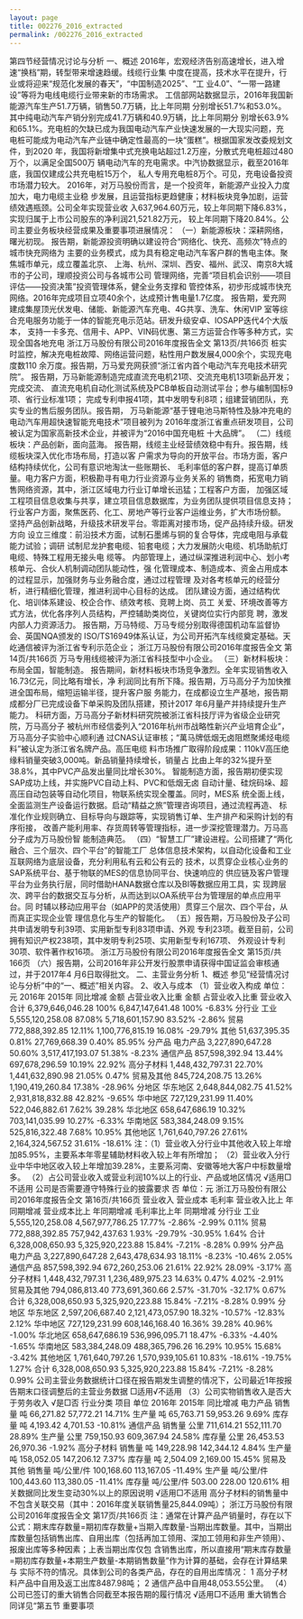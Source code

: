 ```yaml
---
layout: page
title: 002276_2016_extracted
permalink: /002276_2016_extracted
---
```


第四节经营情况讨论与分析
一、概述
2016年，宏观经济告别高速增长，进入增速“换档”期，转型带来增速趋缓。线缆行业集
中度在提高，技术水平在提升，行业或将迎来“规范化发展的春天”，“中国制造2025”、“工
业4.0”、“一带一路建设”等将为电线电缆行业带来新的市场需求。
工信部网站数据显示，2016年我国新能源汽车生产51.7万辆，销售50.7万辆，比上年同期
分别增长51.7%和53.0%。其中纯电动汽车产销分别完成41.7万辆和40.9万辆，比上年同期分
别增长63.9%和65.1%。充电桩的欠缺已成为我国电动汽车产业快速发展的一大现实问题，充
电桩可能成为电动汽车产业链中确定性最高的一块“蛋糕”。根据国家发改委规划文件，到2020
年，我国将新增集中式充换电站超过1.2万座，分散式充电桩超过480万个，以满足全国500万
辆电动汽车的充电需求。中汽协数据显示，截至2016年底，我国仅建成公共充电桩15万个，
私人专用充电桩8万个。可见，充电设备投资市场潜力较大。
2016年，对万马股份而言，是一个投资年，新能源产业投入力度加大，电力电缆主业稳
步发展，且运营指标更趋健康；材料板块竞争加剧，运营绩效遇瓶颈。公司全年实现营业收
入637,964.60万元，较上年同期下降6.83%，实现归属于上市公司股东的净利润21,521.82万元，
较上年同期下降20.84%。公司主要业务板块经营成果及重要事项进展情况：
（一）新能源板块：深耕网络，曙光初现。
报告期，新能源投资明确以建设符合“网络化、快充、高频次”特点的城市快充网络为
主要的业务模式，成为具有稳定电动汽车客户群的售电主体。聚焦城市单元，成立覆盖北京、
上海、杭州、深圳、西安、福州、武汉、南京8大城市的子公司，理顺投资公司与各城市公司
管理网络，完善“项目机会识别——项目评估——投资决策”投资管理体系，健全业务支撑和
管控体系，初步形成城市快充网络。2016年完成项目立项40余个，达成预计售电量1.7亿度。
报告期，爱充网建成集屋顶光伏发电、储能、新能源汽车充电、4G共享、洗车、休闲VIP
室等综合充电服务功能于一体的智能充电示范站。研发升级安卓、IOSAPP迭代4个大版本，
支持一卡多充、信用卡、APP、VIN码优惠、第三方运营合作等多种方式，实现全国各地充电
浙江万马股份有限公司2016年度报告全文
第13页/共166页
桩实时监控，解决充电桩故障、网络运营问题，粘性用户数发展4,000余个，实现充电度数110
余万度。报告期，万马爱充网获颁“浙江省内首个电动汽车充电技术研究院”。
报告期，万马新能源制造完成直流充电机21项、交流充电机13项新品开发；完成交流、
直流充电机自动化测试系统及PCB单板自动测试平台；参与编制国标9项、省行业标准1项；
完成专利申报41项，其中发明专利8项；组建营销团队，充实专业的售后服务团队。报告期，
万马新能源“基于锂电池马斯特性及脉冲充电的电动汽车用超快速智能充电技术”项目被列为
2016年度浙江省重点研发项目，公司被认定为国家高新技术企业，并被评为“2016中国充电桩
十大品牌”。
（二）线缆板块：产品创新，面向蓝海。
报告期，线缆主业经营绩效稳中有升。报告期，线缆板块深入优化市场布局，打造以客
户需求为导向的开放平台。市场方面，客户结构持续优化，公司有意识地淘汰一些账期长、
毛利率低的客户群，提高订单质量。电力客户方面，积极勘寻有电力行业资源与业务关系的
销售商，拓宽电力销售网络资源，其中，浙江区域电力行业订单增长迅猛；工程客户方面，
加强区域工程项目信息收集与共享，建立项目信息数据库，为业务团队提供项目信息支持；
行业客户方面，聚焦医药、化工、房地产等行业客户运维业务，扩大市场份额。
坚持产品创新战略，升级技术研发平台。零距离对接市场，促产品持续升级。研发方向
设立三维度：前沿技术方面，试制石墨烯与铜的复合导体，完成电阻与承载能力试验；调研
试制尼龙护套电缆、铅套电缆；大力发展防火电缆、机场助航灯电缆、特殊工程用无接头电
缆等。
内部管理上，通过纵深推进利润中心、划小考核单元、合伙人机制调动团队能动性，强
化管理成本、制造成本、资金占用成本的过程显示，加强财务与业务融合度，通过过程管理
及对各考核单元的经营分析，进行精细化管理，推进利润中心目标的达成。
团队建设方面，通过结构优化、培训体系建设、校企合作、绩效考核、竞聘上岗、员工
关爱、环境改善等方式方法，优化各序列人员结构，严控辅助类岗位，关键岗位实行内部竞
聘，激发内部人力资源活力。
报告期，万马特缆、万马专缆分别取得德国机动车监督协会、英国NQA颁发的
ISO/TS16949体系认证，为公司开拓汽车线缆奠定基础。天屹通信被评为浙江省专利示范企业；
浙江万马股份有限公司2016年度报告全文
第14页/共166页
万马专用线缆被评为浙江省科技型中小企业。
（三）新材料板块：布局全国，智能制造。
报告期间，新材料板块市场竞争激烈。全年实现销售收入16.73亿元，同比略有增长，净
利润同比有所下降。报告期，万马高分子为加快推进全国布局，缩短运输半径，提升客户服
务能力，在成都设立生产基地，报告期成都分厂已完成设备下单采购及团队搭建，预计2017
年6月量产并持续提升生产能力。
科研方面，万马高分子新材料研究院被浙江省科技厅评为省级企业研究院，万马高分子
被杭州市经信委列入“2016年杭州市战略性新兴产业培育企业”，万马高分子实验中心顺利通
过CNAS认证审核；“萬马牌低烟无卤阻燃聚烯烃电缆料”被认定为浙江省名牌产品。高压电缆
料市场推广取得阶段成果：110kV高压绝缘料销量突破3,000吨。新品销量持续增长，销量占
比由上年的32%提升至38.8%，其中PVC产品发出量同比增长30%。
智能制造方面，报告期初便实现SAP成功上线，并实施PVC自动上料、PVC和低烟无卤
自动计量、硅烷码垛、超高压自动包装等自动化项目，物联系统实现全覆盖。同时，MES系
统全面上线，全面监测生产设备运行数据。启动“精益之旅”管理咨询项目，通过流程再造、
标准化作业规则确立、目标导向与跟踪等，实现销售订单、生产排产和采购计划的有序衔接，
改善产能利用率、存货周转等管理指标，进一步深挖管理潜力。万马高分子成为万马股份智
能制造典范。
（四）“智慧工厂”建设进程。公司搭建了“两化融合、三个层次、四个平台”的智能工厂
总体信息技术架构，以自动化设备和工业互联网络为底层设备，充分利用私有云和公有云的
技术，以贯穿企业核心业务的SAP系统平台、基于物联的MES的信息协同平台、快速响应的
供应链及客户管理平台为业务执行层，同时借助HANA数据仓库以及BI等数据应用工具，实
现跨层次、跨平台的数据交互与分析，从而达到以OA系统平台为管理层的单点应用平台。同
时辅以移动应用平台（如APP的灵活使用）贯穿三个层次、四个平台，从而真正实现企业管
理信息化与生产的智能化。
（五）报告期，万马股份及子公司共申请发明专利39项、实用新型专利83项申请、外观
专利23项。截至目前，公司拥有知识产权238项，其中发明专利25项、实用新型专利167项、
外观设计专利30项、软件著作权16项。
浙江万马股份有限公司2016年度报告全文
第15页/共166页
（六）报告期，公司2016年非公开发行股票申请获得中国证监会审核通过，并于2017年4
月6日取得批文。
二、主营业务分析
1、概述
参见“经营情况讨论与分析”中的“一、概述”相关内容。
2、收入与成本
（1）营业收入构成
单位：元
2016年
2015年
同比增减
金额
占营业收入比重
金额
占营业收入比重
营业收入合计
6,379,646,046.28
100%
6,847,147,641.48
100%
-6.83%
分行业
工业
5,555,120,258.08
87.08%
5,718,601,157.90
83.52%
-2.86%
贸易
772,888,392.85
12.11%
1,100,776,815.19
16.08%
-29.79%
其他
51,637,395.35
0.81%
27,769,668.39
0.40%
85.95%
分产品
电力产品
3,227,890,647.28
50.60%
3,517,417,193.07
51.38%
-8.23%
通信产品
857,598,392.94
13.44%
697,678,296.59
10.19%
22.92%
高分子材料
1,448,432,797.31
22.70%
1,441,632,890.98
21.05%
0.47%
贸易及其他
845,724,208.75
13.26%
1,190,419,260.84
17.38%
-28.96%
分地区
华东地区
2,648,844,082.75
41.52%
2,931,818,832.88
42.82%
-9.65%
华中地区
727,129,231.99
11.40%
522,046,882.61
7.62%
39.28%
华北地区
658,647,686.19
10.32%
703,141,035.99
10.27%
-6.33%
华南地区
583,384,248.09
9.15%
525,816,322.48
7.68%
10.95%
其他地区
1,761,640,797.26
27.61%
2,164,324,567.52
31.61%
-18.61%
注：（1）营业收入分行业中其他收入较上年增加85.95%，主要系本年零星辅助材料收入较上年有所增加；
（2）营业收入分行业中华中地区收入较上年增加39.28%，主要系河南、安徽等地大客户中标数量增多。
（2）占公司营业收入或营业利润10%以上的行业、产品或地区情况
√适用□不适用
公司是否需要遵守特殊行业的披露要求
否
单位：元
浙江万马股份有限公司2016年度报告全文
第16页/共166页
营业收入
营业成本
毛利率
营业收入比上
年同期增减
营业成本比上
年同期增减
毛利率比上年
同期增减
分行业
工业
5,555,120,258.08
4,567,977,786.25
17.77%
-2.86%
-2.99%
0.11%
贸易
772,888,392.85
757,942,437.63
1.93%
-29.79%
-30.95%
1.64%
合计
6,328,008,650.93
5,325,920,223.88
15.84%
-7.21%
-8.28%
0.99%
分产品
电力产品
3,227,890,647.28
2,643,478,634.93
18.11%
-8.23%
-10.46%
2.05%
通信产品
857,598,392.94
672,260,253.06
21.61%
22.92%
28.09%
-3.17%
高分子材料
1,448,432,797.31
1,236,489,975.23
14.63%
0.47%
4.02%
-2.91%
贸易及其他
794,086,813.40
773,691,360.66
2.57%
-31.70%
-32.17%
0.67%
合计
6,328,008,650.93
5,325,920,223.88
15.84%
-7.21%
-8.28%
0.99%
分地区
华东地区
2,597,206,687.40
2,121,473,057.90
18.32%
-10.57%
-12.83%
2.12%
华中地区
727,129,231.99
608,146,168.40
16.36%
39.28%
40.96%
-1.00%
华北地区
658,647,686.19
536,996,095.71
18.47%
-6.33%
-4.40%
-1.65%
华南地区
583,384,248.09
488,365,796.26
16.29%
10.95%
15.68%
-3.42%
其他地区
1,761,640,797.26
1,570,939,105.61
10.83%
-18.61%
-19.75%
1.27%
合计
6,328,008,650.93
5,325,920,223.88
15.84%
-7.21%
-8.28%
0.99%
公司主营业务数据统计口径在报告期发生调整的情况下，公司最近1年按报告期末口径调整后的主营业务数据
□适用√不适用
（3）公司实物销售收入是否大于劳务收入
√是□否
行业分类
项目
单位
2016年
2015年
同比增减
电力产品
销售量
吨
66,271.82
57,772.21
14.71%
生产量
吨
65,763.71
59,953.26
9.69%
库存量
吨
4,193.42
4,701.53
-10.81%
通信产品
销售量
公里
711,614.21
552,111.70
28.89%
生产量
公里
759,150.93
609,367.94
24.58%
库存量
公里
26,453.53
26,970.36
-1.92%
高分子材料
销售量
吨
149,228.98
142,344.12
4.84%
生产量
吨
158,052.05
147,206.12
7.37%
库存量
吨
2,504.09
2,169.00
15.45%
贸易及其他
销售量
吨/公里/件
100,168.60
113,167.05
-11.49%
生产量
吨/公里/件
100,443.60
113,380.05
-11.41%
库存量
吨/公里/件
503.00
228.00
120.61%
相关数据同比发生变动30%以上的原因说明
√适用□不适用
高分子材料的销售量中不包含关联交易（其中：2016年度关联销售量25,844.09吨）；
浙江万马股份有限公司2016年度报告全文
第17页/共166页
注：通常在计算产品产销量时，存在以下公式：期末库存数量=期初库存数量+当期入库数量-当期出库数量。其中，当期出
库数量包括销售出库、自用出库（包括再加工领用、深加工领用和非生产领用）、报废出库等多种因素；上表当期出库仅包
含销售出库，所以直接用“期末库存数量=期初库存数量+本期生产数量-本期销售数量”作为计算的基础，会存在计算结果与
实际不符的情况。具体到公司的各类产品，存在的自用出库情况：
1
高分子材料产品中自用及返工出库8487.98吨；
2
通信产品中自用48,053.55公里。
（4）公司已签订的重大销售合同截至本报告期的履行情况
√适用□不适用
重大销售合同详见“第五节
重要事项